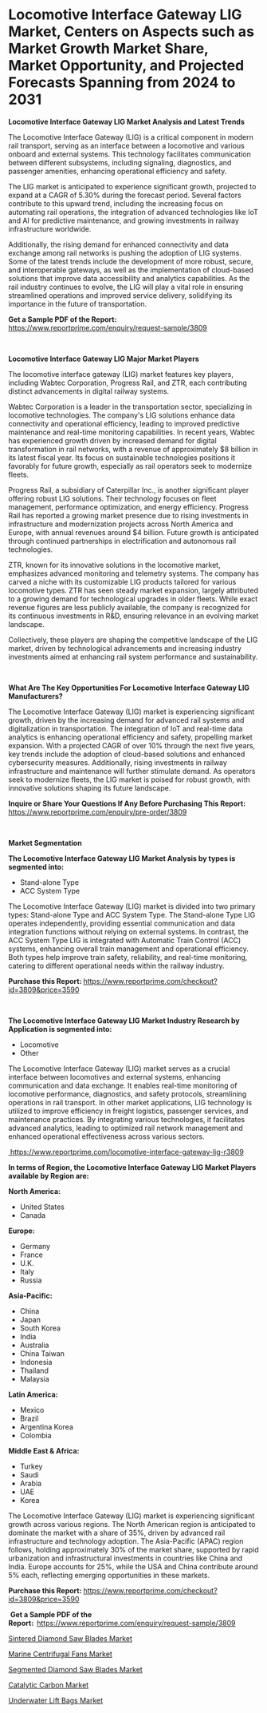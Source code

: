 <p><h1>Locomotive Interface Gateway LIG Market, Centers on Aspects such as Market Growth Market Share, Market Opportunity, and Projected Forecasts Spanning from 2024 to 2031</h1></p><p><strong>Locomotive Interface Gateway LIG Market Analysis and Latest Trends</strong></p>
<p><p>The Locomotive Interface Gateway (LIG) is a critical component in modern rail transport, serving as an interface between a locomotive and various onboard and external systems. This technology facilitates communication between different subsystems, including signaling, diagnostics, and passenger amenities, enhancing operational efficiency and safety. </p><p>The LIG market is anticipated to experience significant growth, projected to expand at a CAGR of 5.30% during the forecast period. Several factors contribute to this upward trend, including the increasing focus on automating rail operations, the integration of advanced technologies like IoT and AI for predictive maintenance, and growing investments in railway infrastructure worldwide. </p><p>Additionally, the rising demand for enhanced connectivity and data exchange among rail networks is pushing the adoption of LIG systems. Some of the latest trends include the development of more robust, secure, and interoperable gateways, as well as the implementation of cloud-based solutions that improve data accessibility and analytics capabilities. As the rail industry continues to evolve, the LIG will play a vital role in ensuring streamlined operations and improved service delivery, solidifying its importance in the future of transportation.</p></p>
<p><strong>Get a Sample PDF of the Report:&nbsp;</strong> <a href="https://www.reportprime.com/enquiry/request-sample/3809">https://www.reportprime.com/enquiry/request-sample/3809</a></p>
<p>&nbsp;</p>
<p><strong>Locomotive Interface Gateway LIG Major Market Players</strong></p>
<p><p>The locomotive interface gateway (LIG) market features key players, including Wabtec Corporation, Progress Rail, and ZTR, each contributing distinct advancements in digital railway systems.</p><p>Wabtec Corporation is a leader in the transportation sector, specializing in locomotive technologies. The company's LIG solutions enhance data connectivity and operational efficiency, leading to improved predictive maintenance and real-time monitoring capabilities. In recent years, Wabtec has experienced growth driven by increased demand for digital transformation in rail networks, with a revenue of approximately $8 billion in its latest fiscal year. Its focus on sustainable technologies positions it favorably for future growth, especially as rail operators seek to modernize fleets.</p><p>Progress Rail, a subsidiary of Caterpillar Inc., is another significant player offering robust LIG solutions. Their technology focuses on fleet management, performance optimization, and energy efficiency. Progress Rail has reported a growing market presence due to rising investments in infrastructure and modernization projects across North America and Europe, with annual revenues around $4 billion. Future growth is anticipated through continued partnerships in electrification and autonomous rail technologies.</p><p>ZTR, known for its innovative solutions in the locomotive market, emphasizes advanced monitoring and telemetry systems. The company has carved a niche with its customizable LIG products tailored for various locomotive types. ZTR has seen steady market expansion, largely attributed to a growing demand for technological upgrades in older fleets. While exact revenue figures are less publicly available, the company is recognized for its continuous investments in R&D, ensuring relevance in an evolving market landscape.</p><p>Collectively, these players are shaping the competitive landscape of the LIG market, driven by technological advancements and increasing industry investments aimed at enhancing rail system performance and sustainability.</p></p>
<p>&nbsp;</p>
<p><strong>What Are The Key Opportunities For Locomotive Interface Gateway LIG Manufacturers?</strong></p>
<p><p>The Locomotive Interface Gateway (LIG) market is experiencing significant growth, driven by the increasing demand for advanced rail systems and digitalization in transportation. The integration of IoT and real-time data analytics is enhancing operational efficiency and safety, propelling market expansion. With a projected CAGR of over 10% through the next five years, key trends include the adoption of cloud-based solutions and enhanced cybersecurity measures. Additionally, rising investments in railway infrastructure and maintenance will further stimulate demand. As operators seek to modernize fleets, the LIG market is poised for robust growth, with innovative solutions shaping its future landscape.</p></p>
<p><strong>Inquire or Share Your Questions If Any Before Purchasing This Report:</strong> <a href="https://www.reportprime.com/enquiry/pre-order/3809">https://www.reportprime.com/enquiry/pre-order/3809</a></p>
<p>&nbsp;</p>
<p><strong>Market Segmentation</strong></p>
<p><strong>The Locomotive Interface Gateway LIG Market Analysis by types is segmented into:</strong></p>
<p><ul><li>Stand-alone Type</li><li>ACC System Type</li></ul></p>
<p><p>The Locomotive Interface Gateway (LIG) market is divided into two primary types: Stand-alone Type and ACC System Type. The Stand-alone Type LIG operates independently, providing essential communication and data integration functions without relying on external systems. In contrast, the ACC System Type LIG is integrated with Automatic Train Control (ACC) systems, enhancing overall train management and operational efficiency. Both types help improve train safety, reliability, and real-time monitoring, catering to different operational needs within the railway industry.</p></p>
<p><strong>Purchase this Report:&nbsp;</strong><a href="https://www.reportprime.com/checkout?id=3809&price=3590">https://www.reportprime.com/checkout?id=3809&price=3590</a></p>
<p>&nbsp;</p>
<p><strong>The Locomotive Interface Gateway LIG Market Industry Research by Application is segmented into:</strong></p>
<p><ul><li>Locomotive</li><li>Other</li></ul></p>
<p><p>The Locomotive Interface Gateway (LIG) market serves as a crucial interface between locomotives and external systems, enhancing communication and data exchange. It enables real-time monitoring of locomotive performance, diagnostics, and safety protocols, streamlining operations in rail transport. In other market applications, LIG technology is utilized to improve efficiency in freight logistics, passenger services, and maintenance practices. By integrating various technologies, it facilitates advanced analytics, leading to optimized rail network management and enhanced operational effectiveness across various sectors.</p></p>
<p><a href="https://www.reportprime.com/locomotive-interface-gateway-lig-r3809">&nbsp;https://www.reportprime.com/locomotive-interface-gateway-lig-r3809</a></p>
<p><strong>In terms of Region, the Locomotive Interface Gateway LIG Market Players available by Region are:</strong></p>
<p>
    <p> <strong> North America: </strong>
        <ul>
            <li>United States</li>
            <li>Canada</li>
        </ul>
        </p> 
    <p> <strong> Europe: </strong>
        <ul>
            <li>Germany</li>
            <li>France</li>
            <li>U.K.</li>
            <li>Italy</li>
            <li>Russia</li>
        </ul>
        </p> 
    <p> <strong> Asia-Pacific: </strong>
        <ul>
            <li>China</li>
            <li>Japan</li>
            <li>South Korea</li>
            <li>India</li>
            <li>Australia</li>
            <li>China Taiwan</li>
            <li>Indonesia</li>
            <li>Thailand</li>
            <li>Malaysia</li>
        </ul>
        </p> 
    <p> <strong> Latin America: </strong>
        <ul>
            <li>Mexico</li>
            <li>Brazil</li>
            <li>Argentina Korea</li>
            <li>Colombia</li>
        </ul>
        </p> 
    <p> <strong> Middle East & Africa: </strong>
        <ul>
            <li>Turkey</li>
            <li>Saudi</li>
            <li>Arabia</li>
            <li>UAE</li>
            <li>Korea</li>
        </ul>
    </p>
    </p>
<p><p>The Locomotive Interface Gateway (LIG) market is experiencing significant growth across various regions. The North American region is anticipated to dominate the market with a share of 35%, driven by advanced rail infrastructure and technology adoption. The Asia-Pacific (APAC) region follows, holding approximately 30% of the market share, supported by rapid urbanization and infrastructural investments in countries like China and India. Europe accounts for 25%, while the USA and China contribute around 5% each, reflecting emerging opportunities in these markets.</p></p>
<p><strong>Purchase this Report: </strong><a href="https://www.reportprime.com/checkout?id=3809&price=3590">https://www.reportprime.com/checkout?id=3809&price=3590</a></p>
<p>&nbsp;<strong>Get a Sample PDF of the Report:&nbsp;&nbsp;</strong><a href="https://www.reportprime.com/enquiry/request-sample/3809">https://www.reportprime.com/enquiry/request-sample/3809</a></p>
<p><strong></strong></p>
<p><p><a href="https://www.linkedin.com/pulse/sintered-diamond-saw-blades-market-size-share-trends-analysis-3igtc?trackingId=b7KJdgCkQlSbLJbXgZLxTg%3D%3D">Sintered Diamond Saw Blades Market</a></p><p><a href="https://issuu.com/reportprime-2/docs/marine-centrifugal-fans-market-size_13f388d9d044b0">Marine Centrifugal Fans Market</a></p><p><a href="https://www.linkedin.com/pulse/comprehensive-analysis-global-segmented-diamond-saw-blades-market-x2loc?trackingId=WrAUj83lS8KPzVB7fTDWNw%3D%3D">Segmented Diamond Saw Blades Market</a></p><p><a href="https://issuu.com/reportprime-2/docs/catalytic-carbon-market-size-2030.p_d5ee284c59a22e">Catalytic Carbon Market</a></p><p><a href="https://www.linkedin.com/pulse/what-factors-influence-underwater-lift-bags-market-coming-years-bai7c?trackingId=pKcI8EWQSbCDmj204%2FAnRw%3D%3D">Underwater Lift Bags Market</a></p></p>